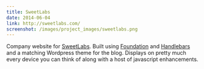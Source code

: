 ```yaml
---
title: SweetLabs
date: 2014-06-04
link: http://sweetlabs.com/
screenshot: /images/project_images/sweetlabs.png
---
```


Company website for [SweetLabs](http://sweetlabs.com"). Built using [Foundation](http://foundation.zurb.com/) and [Handlebars](http://handlebarsjs.com/) and a matching Wordpress theme for the blog. Displays on pretty much every device you can think of along with a host of javascript enhancements.
